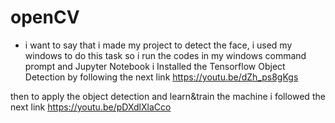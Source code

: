 # openCV
* i want to say that i made my project to detect the face, 
i used my windows to do this task so i run the codes in my windows command prompt and Jupyter Notebook i Installed the Tensorflow Object Detection by following the next link https://youtu.be/dZh_ps8gKgs

then to apply the object detection and learn&train the machine i followed the next link https://youtu.be/pDXdlXlaCco
